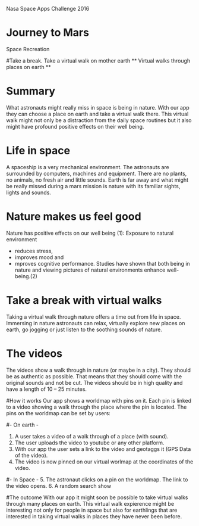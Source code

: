 Nasa Space Apps Challenge 2016

# Journey to Mars
Space Recreation

#Take a break. Take a virtual walk on mother earth 
 ** Virtual walks through places on earth **

# Summary
What astronauts might really miss in space is being in nature. With our app they can choose a place on earth and take a virtual walk there. This virtual walk might not only be a distraction from the daily space routines but it also might have profound positive effects on their well being. 

# Life in space
A spaceship is a very mechanical environment. The astronauts are surrounded by computers, machines and equipment. There are no plants, no animals, no fresh air and little sounds. Earth is far away and what might be really missed during a mars mission is nature with its familiar sights, lights and sounds. 

# Nature makes us feel good
Nature has positive effects on our well being (1): 
Exposure to natural environment 
- reduces stress, 
- improves mood and 
- mproves cognitive performance. 
Studies have shown that both being in nature and viewing pictures of natural environments enhance well-being.(2)

# Take a break with virtual walks
Taking a virtual walk through nature offers a time out from life in space. Immersing in nature astronauts can relax, virtually explore new places on earth, go jogging or just listen to the soothing sounds of nature. 

# The videos
The videos show a walk through in nature (or maybe in a city). They should be as authentic as possible. That means that they should come with the original sounds and not be cut. The videos should be in high quality and have a length of 10 – 25 minutes.

#How it works
Our app shows a worldmap with pins on it. Each pin is linked to a video showing a walk through the place where the pin is located. 
The pins on the worldmap can be set by users: 

#- On earth -
1. A user takes a video of a walk through of a place (with sound).
2. The user uploads the video to youtube or any other platform. 
3. With our app the user sets a link to the video and geotaggs it (GPS Data of the video).
4. The video is now pinned on our virtual worlmap at the coordinates of the video.

#- In Space -
5. The astronaut clicks on a pin on the worldmap. The link to the video opens.
6. A random search show

#The outcome
With our app it might soon be possible to take virtual walks through many places on earth. 
This virtual walk expierence might be interesting not only for people in space but also for earthlings that are interested in taking virtual walks in places they have never been before. 
